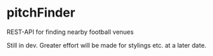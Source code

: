 # pitchFinder
REST-API for finding nearby football venues

Still in dev. 
Greater effort will be made for stylings etc. at a later date.

